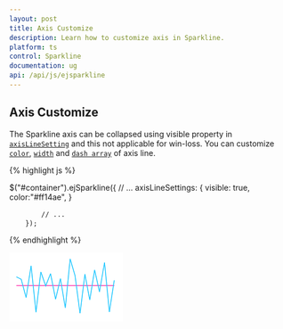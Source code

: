 ```yaml
---
layout: post
title: Axis Customize
description: Learn how to customize axis in Sparkline.
platform: ts
control: Sparkline
documentation: ug
api: /api/js/ejsparkline
---
```


## Axis Customize 

The Sparkline axis can be collapsed using visible property in [`axisLineSetting`](../api/ejsparkline#members:axisLineSettings) and this not applicable for win-loss. You can customize [`color`](../api/ejsparkline#members:axisLineSettings-color), [`width`](../api/ejsparkline#members:axisLineSettings-width) and [`dash array`](../api/ejsparkline#members:axisLineSettings-dashArray) of axis line.

 {% highlight js %}
 
 $("#container").ejSparkline({
            // ...
            axisLineSettings: {
                visible: true,
                color:"#ff14ae",
            }

            // ...
        });

{% endhighlight %}

![](/js/Sparkline/Axis-Customize_images/Axis-Customize_img1.png)